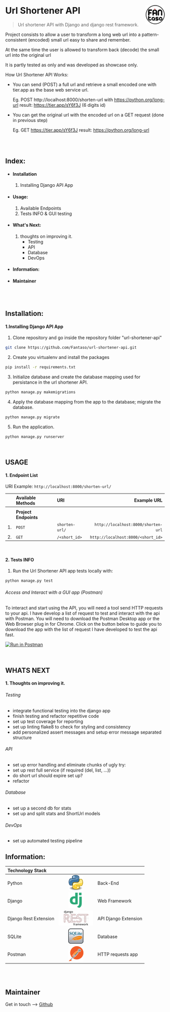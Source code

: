 <!-- logo -->
<a href="https://github.io/fantaso">
<img src="/readme/fantaso.png" align="right" />
</a>

<!-- header -->
<h1 style="text-align: left; margin-top:0px;">
  Url Shortener API
</h1>

> Url shortener API with Django and django rest framework.

<!-- build -->
<!-- [![Build Status][travis-image]][travis-link] -->




Project consists to allow a user to transform a long web url into a
pattern-consistent (encoded) small url easy to share and remember.

At the same time the user is allowed to transform back (decode)
the small url into the original url 

It is partly tested as only and was developed as showcase only.




How Url Shortener API Works:
- You can send (POST) a full url and retrieve a small encoded one with tier.app as the base web service url.

    Eg. POST http://localhost:8000/shorten-url
        with https://python.org/long-url
        result: https://tier.app/sY6f3J (6 digits id)
    
- You can get the original url with the encoded url on a GET request (done in previous step)

    Eg. GET https://tier.app/sY6f3J
        result: https://python.org/long-url
        

<br><br>

## Index:
- #### Installation
    1. Installing Django API App

- #### Usage:
    1. Available Endpoints
    2. Tests INFO & GUI testing

- #### What's Next:
    1. thoughts on improving it.
        - Testing
        - API
        - Database
        - DevOps

- #### Information:
- #### Maintainer


<br><br>


## Installation:
#### 1.Installing Django API App

1. Clone repository and go inside the repository folder "url-shortener-api"
```sh
git clone https://github.com/Fantaso/url-shortener-api.git
```

2. Create you virtualenv and install the packages
```sh
pip install -r requirements.txt
```

3. Initialize database and create the database mapping used for persistance in the url shortener API.
```sh
python manage.py makemigrations
```

4. Apply the database mapping from the app to the database; migrate the database.
```sh
python manage.py migrate
```

5. Run the application.
```sh
python manage.py runserver
```


<br>

## USAGE
#### 1. Endpoint List
URI Example: `http://localhost:8000/shorten-url/`


| | Available Methods | URI | Example URL |
| -: | :- | :- | -: |
| | | | |
| | **Project Endpoints** | | |
| 1. | `POST` | `shorten-url/` | `http://localhost:8000/shorten-url` |
| 2. | `GET`  | `/<short_id>` | `http://localhost:8000/<short_id>` |


<br>


#### 2. Tests INFO

1. Run the Url Shortener API app tests locally with:
```sh
python manage.py test
```

###### Access and Interact with a GUI app (Postman)
To interact and start using the API, you will need a tool send HTTP requests to your api. I have develop a list of request to test and interact with the api with Postman. You will need to download the Postman Desktop app or the Web Browser plug in for Chrome. Click on the button below to guide you to download the app with the list of request I have developed to test the api fast.

[![Run in Postman][postman-button-svg]][postman-button-link]

<br>


## WHATS NEXT
#### 1. Thoughts on improving it.

###### Testing
- integrate functional testing into the django app
- finish testing and refactor repetitive code
- set up test coverage for reporting
- set up linting flake8 to check for styling and consistency
- add personalized assert messages and setup error message separated structure
###### API
- set up error handling and eliminate chunks of ugly try:
- set up rest full service (if required (del, list, ...))
- do short url should expire set up?
- refactor
###### Database
- set up a second db for stats
- set up and split stats and ShortUrl models
###### DevOps
- set up automated testing pipeline


## Information:
| Technology Stack |  |  |
| :- | :-: | :- |
| Python                    | ![back-end][python]                   | Back-End |
| Django                    | ![django][django]                     | Web Framework |
| Django Rest Extension     | ![api-extension][django-rest-extension]| API Django Extension |
| SQLite                    | ![database][sqlite]                   | Database |
| Postman                   | ![http request app][postman]          | HTTP requests app |

<br><br>


## Maintainer
Get in touch -–> [Github][github-profile]



<!-- Links -->
<!-- Profiles -->
[github-profile]: https://github.com/fantaso/
[linkedin-profile]: https://www.linkedin.com/
[fantaso]: https://www.fantaso.de/
<!-- Extra -->
[postman-button-svg]:https://run.pstmn.io/button.svg
[postman-button-link]:https://app.getpostman.com/run-collection/62ef5e078ec400e93201


<!-- Repos -->
[github-repo]: https://github.com/Fantaso/url-shortener-api

<!-- Builds -->
[travis-link]: https://travis-ci.org/
[travis-image]: https://travis-ci.org/

<!-- images -->
[python]: readme/python.png
[django]: readme/django.png
[django-rest-extension]: readme/django-rest-extension.png
[sqlite]: readme/sqlite.jpeg
[postman]: readme/postman.png